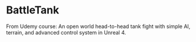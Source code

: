 # BattleTank
From Udemy course: An open world head-to-head tank fight with simple AI, terrain, and advanced control system in Unreal 4.
